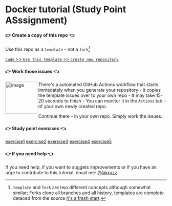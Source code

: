 # Docker tutorial (Study Point ASssignment)
#### 👉 Create a copy of this repo 👈

Use this repo as a `template` - not a `fork`[^template]

[^template]: `template` and `fork` are two different concepts although somewhat similar; Forks clone all branches and all history, templates are complete detaced from the source [it's a fresh start](https://docs.github.com/en/repositories/creating-and-managing-repositories/creating-a-repository-from-a-template#about-repository-templates). 

[`Code` >> `Use this template` >> `Create new repository`](/../../generate "Note that all links in GitHub issues, discussions and .md files opens default in the same tab as your current - so make it a habbit to hold down CTRL (Windows & Linux) or ⌘ (Mac) when you click a link")

#### 👉 Work those issues 👈

<img width="100" align="left" alt="image" src="https://user-images.githubusercontent.com/155492/219313640-1328aefb-7695-41d2-bbef-5c5ffe6ab079.png"> There's a automated GitHub Actions workflow that starts immedately when you generate your repository - it copies the template issues over to your own repo - It may take 15-20 seconds to finish - You can monitor it in the `Actions` tab - of your own newly created repo.

Continue there - in your own repo. Simply work the issues.

#### 👉 Study point exercises 👈
 [exercise1](/deck/DockerMySQL.md) 
 [exercise2](/deck/DockerWebApp.md) 
 [exercise3](/deck/DockerVolumeCompose.md)
 [exercise4](/deck/DockerWebAppMySQL.md) 
 [exercise5](/deck/DockerWebAppMySQLCompose.md) 

#### 👉 If you need help 👈
If you need help, if you want to suggets improvements or if you have an urge to contribute to this tutorial. email me: [@lakruzz](tm@cphbusiness.dk).
